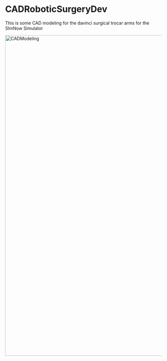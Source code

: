 # CADRoboticSurgeryDev
This is some CAD modeling for the davinci surgical trocar arms for the SImNow Simulator



<img width="1030" alt="CADModeling" src="https://user-images.githubusercontent.com/52630999/179096300-9fd90f09-2a54-4887-b204-2fa792b5c017.png">
